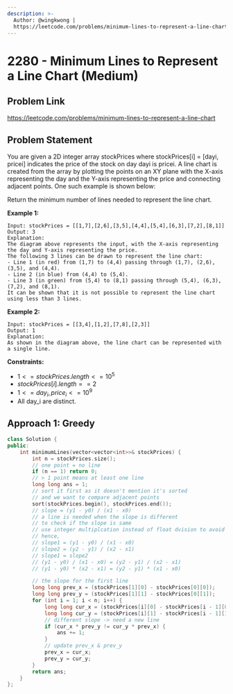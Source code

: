 ```yaml
---
description: >-
  Author: @wingkwong |
  https://leetcode.com/problems/minimum-lines-to-represent-a-line-chart
---
```


# 2280 - Minimum Lines to Represent a Line Chart (Medium)

## Problem Link

https://leetcode.com/problems/minimum-lines-to-represent-a-line-chart

## Problem Statement

You are given a 2D integer array stockPrices where stockPrices[i] = [dayi, pricei] indicates the price of the stock on day dayi is pricei. A line chart is created from the array by plotting the points on an XY plane with the X-axis representing the day and the Y-axis representing the price and connecting adjacent points. One such example is shown below:

Return the minimum number of lines needed to represent the line chart.

**Example 1:**

```
Input: stockPrices = [[1,7],[2,6],[3,5],[4,4],[5,4],[6,3],[7,2],[8,1]]
Output: 3
Explanation:
The diagram above represents the input, with the X-axis representing the day and Y-axis representing the price.
The following 3 lines can be drawn to represent the line chart:
- Line 1 (in red) from (1,7) to (4,4) passing through (1,7), (2,6), (3,5), and (4,4).
- Line 2 (in blue) from (4,4) to (5,4).
- Line 3 (in green) from (5,4) to (8,1) passing through (5,4), (6,3), (7,2), and (8,1).
It can be shown that it is not possible to represent the line chart using less than 3 lines.
```

**Example 2:**

```
Input: stockPrices = [[3,4],[1,2],[7,8],[2,3]]
Output: 1
Explanation:
As shown in the diagram above, the line chart can be represented with a single line.
```

**Constraints:**

- $1 <= stockPrices.length <= 10^5$
- $stockPrices[i].length == 2$
- $1 <= day_i, price_i <= 10^9$
- All day_i are distinct.

## Approach 1: Greedy

<SolutionAuthor name="@wingkwong"/>

```cpp
class Solution {
public:
    int minimumLines(vector<vector<int>>& stockPrices) {
        int n = stockPrices.size();
        // one point = no line
        if (n == 1) return 0;
        // > 1 point means at least one line
        long long ans = 1;
        // sort it first as it doesn't mention it's sorted
        // and we want to compare adjacent points
        sort(stockPrices.begin(), stockPrices.end());
        // slope = (y1 - y0) / (x1 - x0)
        // a line is needed when the slope is different
        // to check if the slope is same 
        // use integer multiplcation instead of float dvision to avoid precision problem
        // hence, 
        // slope1 = (y1 - y0) / (x1 - x0)
        // slope2 = (y2 - y1) / (x2 - x1)
        // slope1 = slope2 
        // (y1 - y0) / (x1 - x0) = (y2 - y1) / (x2 - x1)
        // (y1 - y0) * (x2 - x1) = (y2 - y1) * (x1 - x0)

        // the slope for the first line
        long long prev_x = (stockPrices[1][0] - stockPrices[0][0]);
        long long prev_y = (stockPrices[1][1] - stockPrices[0][1]);
        for (int i = 1; i < n; i++) {
            long long cur_x = (stockPrices[i][0] - stockPrices[i - 1][0]);
            long long cur_y = (stockPrices[i][1] - stockPrices[i - 1][1]);
            // different slope -> need a new line
            if (cur_x * prev_y != cur_y * prev_x) {
                ans += 1;
            }
            // update prev_x & prev_y
            prev_x = cur_x;
            prev_y = cur_y;
        }
        return ans;
    }
};
```